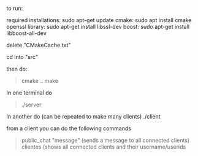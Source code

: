 to run:

required installations:
sudo apt-get update
cmake: sudo apt install cmake
openssl library: sudo apt-get install libssl-dev
boost: sudo apt-get install libboost-all-dev


delete "CMakeCache.txt"

cd into "src"

then do:
> cmake ..
> make

In one terminal do
> ./server

In another do (can be repeated to make many clients)
./client <username>

from a client you can do the following commands
> public_chat "message"  (sends a message to all connected clients)
> clientes (shows all connected clients and their username/userids
